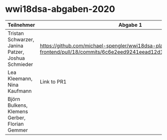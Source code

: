 # wwi18dsa-abgaben-2020


| Teilnehmer | Abgabe 1 | Abgabe 2 | Note |
|------------|----------|----------|------|
| Tristan Schwarzer, Janina Patzer, Joshua Schmieder | https://github.com/michael-spengler/wwi18dsa-play-and-learn-frontend/pull/18/commits/6c6e2eed9241eead12d1cc61129f6970f40faaf2         |  https://github.com/Joshua-dhbw/wwi18dsa-play-and-learn-backend/commit/c6cb6c8e8865e9d9908b707c40b3deb1b5e4096d        |  1,1    |
|      Lea Kleemann, Nina Kaufmann      |  Link to PR1         | Link to PR2         |  1,2    |
|  Björn Bulkens, Klemens Gerber, Florian Gemmer           |          |          |  1,0    |
